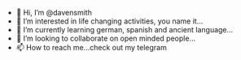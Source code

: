 - 👋 Hi, I’m @davensmith
- 👀 I’m interested in life changing activities, you name it...
- 🌱 I’m currently learning german, spanish and ancient language...
- 💞️ I’m looking to collaborate on open minded people...
- 📫 How to reach me...check out my telegram

<!---
davensmith/davensmith is a ✨ special ✨ repository because its `README.md` (this file) appears on your GitHub profile.
You can click the Preview link to take a look at your changes.
--->
